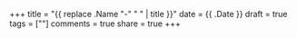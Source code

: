 +++
title = "{{ replace .Name "-" " " | title }}"
date = {{ .Date }}
draft = true
tags = [""]
comments = true
share = true
+++